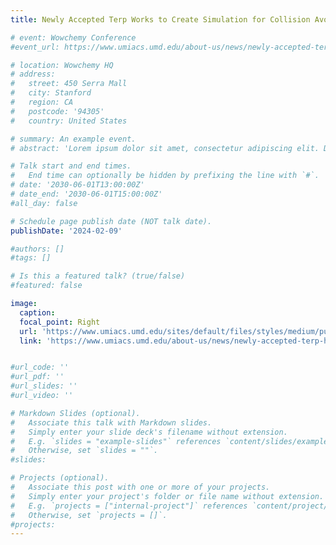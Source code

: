 ```yaml
---
title: Newly Accepted Terp Works to Create Simulation for Collision Avoidance in Submarines.

# event: Wowchemy Conference
#event_url: https://www.umiacs.umd.edu/about-us/news/newly-accepted-terp-hopes-internship-will-set-him-path-mars

# location: Wowchemy HQ
# address:
#   street: 450 Serra Mall
#   city: Stanford
#   region: CA
#   postcode: '94305'
#   country: United States

# summary: An example event.
# abstract: 'Lorem ipsum dolor sit amet, consectetur adipiscing elit. Duis posuere tellusac convallis placerat. Proin tincidunt magna sed ex sollicitudin condimentum. Sed ac faucibus dolor, scelerisque sollicitudin nisi. Cras purus urna, suscipit quis sapien eu, pulvinar tempor diam.'

# Talk start and end times.
#   End time can optionally be hidden by prefixing the line with `#`.
# date: '2030-06-01T13:00:00Z'
# date_end: '2030-06-01T15:00:00Z'
#all_day: false

# Schedule page publish date (NOT talk date).
publishDate: '2024-02-09'

#authors: []
#tags: []

# Is this a featured talk? (true/false)
#featured: false

image:
  caption: 
  focal_point: Right
  url: 'https://www.umiacs.umd.edu/sites/default/files/styles/medium/public/aaron_headshot.jpg?itok=7cSkKNwf'
  link: 'https://www.umiacs.umd.edu/about-us/news/newly-accepted-terp-hopes-internship-will-set-him-path-mars'


#url_code: ''
#url_pdf: ''
#url_slides: ''
#url_video: ''

# Markdown Slides (optional).
#   Associate this talk with Markdown slides.
#   Simply enter your slide deck's filename without extension.
#   E.g. `slides = "example-slides"` references `content/slides/example-slides.md`.
#   Otherwise, set `slides = ""`.
#slides:

# Projects (optional).
#   Associate this post with one or more of your projects.
#   Simply enter your project's folder or file name without extension.
#   E.g. `projects = ["internal-project"]` references `content/project/deep-learning/index.md`.
#   Otherwise, set `projects = []`.
#projects:
---
```


<!-- Slides can be added in a few ways:

- **Create** slides using Wowchemy's [_Slides_](https://wowchemy.com/docs/managing-content/#create-slides) feature and link using `slides` parameter in the front matter of the talk file
- **Upload** an existing slide deck to `static/` and link using `url_slides` parameter in the front matter of the talk file
- **Embed** your slides (e.g. Google Slides) or presentation video on this page using [shortcodes](https://wowchemy.com/docs/writing-markdown-latex/). -->

<!-- Further event details, including page elements such as image galleries, can be added to the body of this page. -->
